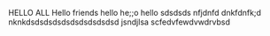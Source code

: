 HELLO ALL 
Hello friends 
hello 
he;;o hello 
sdsdsds
nfjdnfd
dnkfdnfk;d
nknkdsdsdsdsdsdsdsdsdsdsd
jsndjlsa
scfedvfewdvwdrvbsd
